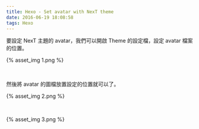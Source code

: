 ```yaml
---
title: Hexo - Set avatar with NexT theme
date: 2016-06-19 18:08:58
tags: Hexo
---
```


要設定 NexT 主題的 avatar，我們可以開啟 Theme 的設定檔，設定 avatar 檔案的位置。  

<!-- More -->

{% asset_img 1.png %}

<br/>


然後將 avatar 的圖檔放置設定的位置就可以了。  

{% asset_img 2.png %}

<br/>


{% asset_img 3.png %}

<br/>
